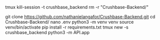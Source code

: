 tmux kill-session -t crushbase_backend
rm -r "Crushbase-Backend/" 

git clone https://github.com/nathanielangafor/Crushbase-Backend.git
cd Crushbase-Backend/
nano .env
python3 -m venv venv
source venv/bin/activate
pip install -r requirements.txt
tmux new -s crushbase_backend
python3 -m API.app
